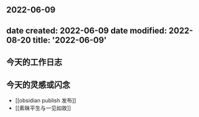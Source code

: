 2022-06-09
---
date created: 2022-06-09
date modified: 2022-08-20
title: '2022-06-09'
---

## 今天的工作日志

## 今天的灵感或闪念

- [[obsidian publish 发布]]
- [[素昧平生与一见如故]]
